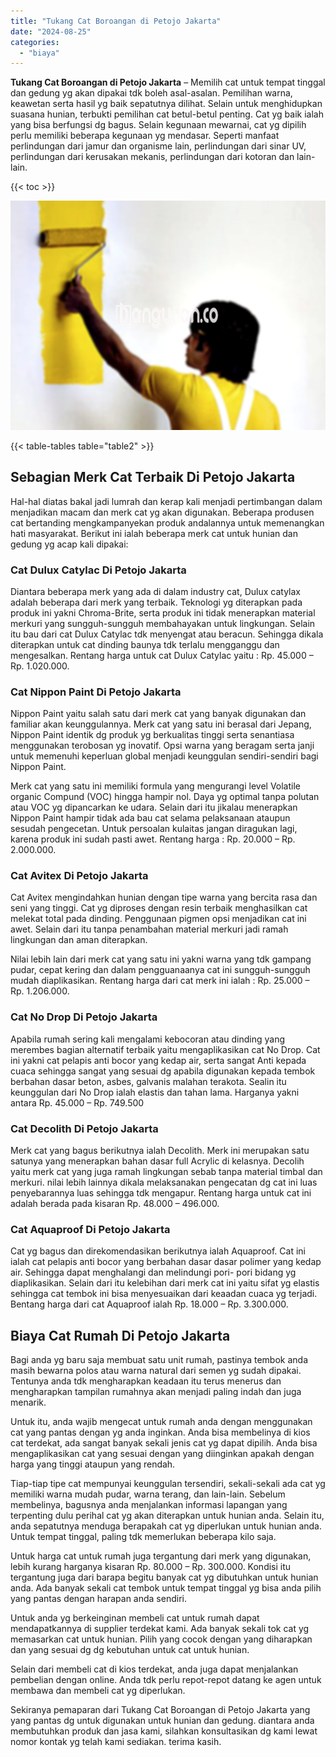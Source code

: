 ```yaml
---
title: "Tukang Cat Boroangan di Petojo Jakarta"
date: "2024-08-25"
categories: 
  - "biaya"
---
```


**Tukang Cat Boroangan di Petojo Jakarta** – Memilih cat untuk tempat tinggal dan gedung yg akan dipakai tdk boleh asal-asalan. Pemilihan warna, keawetan serta hasil yg baik sepatutnya dilihat. Selain untuk menghidupkan suasana hunian, terbukti pemilihan cat betul-betul penting. Cat yg baik ialah yang bisa berfungsi dg bagus. Selain kegunaan mewarnai, cat yg dipilih perlu memiliki beberapa kegunaan yg mendasar. Seperti manfaat perlindungan dari jamur dan organisme lain, perlindungan dari sinar UV, perlindungan dari kerusakan mekanis, perlindungan dari kotoran dan lain-lain.

{{< toc >}}

![Tukang Cat Boroangan di Petojo Jakarta](/images/jasa-cat-murah20.png)

{{< table-tables table="table2" >}}

## Sebagian Merk Cat Terbaik Di Petojo Jakarta

Hal-hal diatas bakal jadi lumrah dan kerap kali menjadi pertimbangan dalam menjadikan macam dan merk cat yg akan digunakan. Beberapa produsen cat bertanding mengkampanyekan produk andalannya untuk memenangkan hati masyarakat. Berikut ini ialah beberapa merk cat untuk hunian dan gedung yg acap kali dipakai:

### Cat Dulux Catylac Di Petojo Jakarta

Diantara beberapa merk yang ada di dalam industry cat, Dulux catylax adalah beberapa dari merk yang terbaik. Teknologi yg diterapkan pada produk ini yakni Chroma-Brite, serta produk ini tidak menerapkan material merkuri yang sungguh-sungguh membahayakan untuk lingkungan. Selain itu bau dari cat Dulux Catylac tdk menyengat atau beracun. Sehingga dikala diterapkan untuk cat dinding baunya tdk terlalu mengganggu dan mengesalkan. Rentang harga untuk cat Dulux Catylac yaitu : Rp. 45.000 – Rp. 1.020.000.

### Cat Nippon Paint Di Petojo Jakarta

Nippon Paint yaitu salah satu dari merk cat yang banyak digunakan dan familiar akan keunggulannya. Merk cat yang satu ini berasal dari Jepang, Nippon Paint identik dg produk yg berkualitas tinggi serta senantiasa menggunakan terobosan yg inovatif. Opsi warna yang beragam serta janji untuk memenuhi keperluan global menjadi keunggulan sendiri-sendiri bagi Nippon Paint.

Merk cat yang satu ini memiliki formula yang mengurangi level Volatile organic Compund (VOC) hingga hampir nol. Daya yg optimal tanpa polutan atau VOC yg dipancarkan ke udara. Selain dari itu jikalau menerapkan Nippon Paint hampir tidak ada bau cat selama pelaksanaan ataupun sesudah pengecetan. Untuk persoalan kulaitas jangan diragukan lagi, karena produk ini sudah pasti awet. Rentang harga : Rp. 20.000 – Rp. 2.000.000.

### Cat Avitex Di Petojo Jakarta

Cat Avitex mengindahkan hunian dengan tipe warna yang bercita rasa dan seni yang tinggi. Cat yg diproses dengan resin terbaik menghasilkan cat melekat total pada dinding. Penggunaan pigmen opsi menjadikan cat ini awet. Selain dari itu tanpa penambahan material merkuri jadi ramah lingkungan dan aman diterapkan.

Nilai lebih lain dari merk cat yang satu ini yakni warna yang tdk gampang pudar, cepat kering dan dalam pengguanaanya cat ini sungguh-sungguh mudah diaplikasikan. Rentang harga dari cat merk ini ialah : Rp. 25.000 – Rp. 1.206.000.

### Cat No Drop Di Petojo Jakarta

Apabila rumah sering kali mengalami kebocoran atau dinding yang merembes bagian alternatif terbaik yaitu mengaplikasikan cat No Drop. Cat ini yakni cat pelapis anti bocor yang kedap air, serta sangat Anti kepada cuaca sehingga sangat yang sesuai dg apabila digunakan kepada tembok berbahan dasar beton, asbes, galvanis malahan terakota. Sealin itu keunggulan dari No Drop ialah elastis dan tahan lama. Harganya yakni antara Rp. 45.000 – Rp. 749.500

### Cat Decolith Di Petojo Jakarta

Merk cat yang bagus berikutnya ialah Decolith. Merk ini merupakan satu satunya yang menerapkan bahan dasar full Acrylic di kelasnya. Decolih yaitu merk cat yang juga ramah lingkungan sebab tanpa material timbal dan merkuri. nilai lebih lainnya dikala melaksanakan pengecatan dg cat ini luas penyebarannya luas sehingga tdk mengapur. Rentang harga untuk cat ini adalah berada pada kisaran Rp. 48.000 – 496.000.

### Cat Aquaproof Di Petojo Jakarta

Cat yg bagus dan direkomendasikan berikutnya ialah Aquaproof. Cat ini ialah cat pelapis anti bocor yang berbahan dasar dasar polimer yang kedap air. Sehingga dapat menghalangi dan melindungi pori- pori bidang yg diaplikasikan. Selain dari itu kelebihan dari merk cat ini yaitu sifat yg elastis sehingga cat tembok ini bisa menyesuaikan dari keaadan cuaca yg terjadi. Bentang harga dari cat Aquaproof ialah Rp. 18.000 – Rp. 3.300.000.

## Biaya Cat Rumah Di Petojo Jakarta

Bagi anda yg baru saja membuat satu unit rumah, pastinya tembok anda masih bewarna polos atau warna natural dari semen yg sudah dipakai. Tentunya anda tdk mengharapkan keadaan itu terus menerus dan mengharapkan tampilan rumahnya akan menjadi paling indah dan juga menarik.

Untuk itu, anda wajib mengecat untuk rumah anda dengan menggunakan cat yang pantas dengan yg anda inginkan. Anda bisa membelinya di kios cat terdekat, ada sangat banyak sekali jenis cat yg dapat dipilih. Anda bisa mengaplikasikan cat yang sesuai dengan yang diinginkan apakah dengan harga yang tinggi ataupun yang rendah.

Tiap-tiap tipe cat mempunyai keunggulan tersendiri, sekali-sekali ada cat yg memiliki warna mudah pudar, warna terang, dan lain-lain. Sebelum membelinya, bagusnya anda menjalankan informasi lapangan yang terpenting dulu perihal cat yg akan diterapkan untuk hunian anda. Selain itu, anda sepatutnya menduga berapakah cat yg diperlukan untuk hunian anda. Untuk tempat tinggal, paling tdk memerlukan beberapa kilo saja.

Untuk harga cat untuk rumah juga tergantung dari merk yang digunakan, lebih kurang harganya kisaran Rp. 80.000 – Rp. 300.000. Kondisi itu tergantung juga dari barapa begitu banyak cat yg dibutuhkan untuk hunian anda. Ada banyak sekali cat tembok untuk tempat tinggal yg bisa anda pilih yang pantas dengan harapan anda sendiri.

Untuk anda yg berkeinginan membeli cat untuk rumah dapat mendapatkannya di supplier terdekat kami. Ada banyak sekali tok cat yg memasarkan cat untuk hunian. Pilih yang cocok dengan yang diharapkan dan yang sesuai dg dg kebutuhan untuk cat untuk hunian.

Selain dari membeli cat di kios terdekat, anda juga dapat menjalankan pembelian dengan online. Anda tdk perlu repot-repot datang ke agen untuk membawa dan membeli cat yg diperlukan.

Sekiranya pemaparan dari Tukang Cat Boroangan di Petojo Jakarta yang yang pantas dg untuk digunakan untuk hunian dan gedung. diantara anda membutuhkan produk dan jasa kami, silahkan konsultasikan dg kami lewat nomor kontak yg telah kami sediakan. terima kasih.
